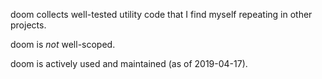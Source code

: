 doom collects well-tested utility code that I find myself repeating in other
projects.

doom is *not* well-scoped.

doom is actively used and maintained (as of 2019-04-17).
